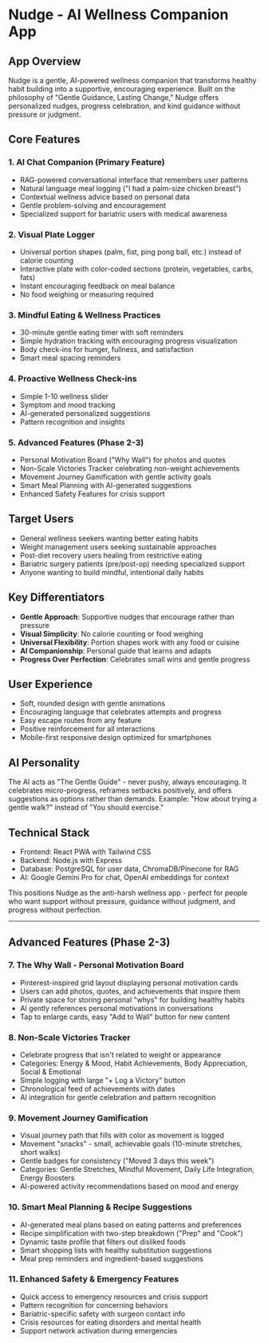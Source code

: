 # Nudge - AI Wellness Companion App

## App Overview
Nudge is a gentle, AI-powered wellness companion that transforms healthy habit building into a supportive, encouraging experience. Built on the philosophy of "Gentle Guidance, Lasting Change," Nudge offers personalized nudges, progress celebration, and kind guidance without pressure or judgment.

## Core Features

### 1. AI Chat Companion (Primary Feature)
- RAG-powered conversational interface that remembers user patterns
- Natural language meal logging ("I had a palm-size chicken breast")
- Contextual wellness advice based on personal data
- Gentle problem-solving and encouragement
- Specialized support for bariatric users with medical awareness

### 2. Visual Plate Logger
- Universal portion shapes (palm, fist, ping pong ball, etc.) instead of calorie counting
- Interactive plate with color-coded sections (protein, vegetables, carbs, fats)
- Instant encouraging feedback on meal balance
- No food weighing or measuring required

### 3. Mindful Eating & Wellness Practices
- 30-minute gentle eating timer with soft reminders
- Simple hydration tracking with encouraging progress visualization
- Body check-ins for hunger, fullness, and satisfaction
- Smart meal spacing reminders

### 4. Proactive Wellness Check-ins
- Simple 1-10 wellness slider
- Symptom and mood tracking
- AI-generated personalized suggestions
- Pattern recognition and insights

### 5. Advanced Features (Phase 2-3)
- Personal Motivation Board ("Why Wall") for photos and quotes
- Non-Scale Victories Tracker celebrating non-weight achievements
- Movement Journey Gamification with gentle activity goals
- Smart Meal Planning with AI-generated suggestions
- Enhanced Safety Features for crisis support

## Target Users
- General wellness seekers wanting better eating habits
- Weight management users seeking sustainable approaches
- Post-diet recovery users healing from restrictive eating
- Bariatric surgery patients (pre/post-op) needing specialized support
- Anyone wanting to build mindful, intentional daily habits

## Key Differentiators
- **Gentle Approach**: Supportive nudges that encourage rather than pressure
- **Visual Simplicity**: No calorie counting or food weighing
- **Universal Flexibility**: Portion shapes work with any food or cuisine
- **AI Companionship**: Personal guide that learns and adapts
- **Progress Over Perfection**: Celebrates small wins and gentle progress

## User Experience
- Soft, rounded design with gentle animations
- Encouraging language that celebrates attempts and progress
- Easy escape routes from any feature
- Positive reinforcement for all interactions
- Mobile-first responsive design optimized for smartphones

## AI Personality
The AI acts as "The Gentle Guide" - never pushy, always encouraging. It celebrates micro-progress, reframes setbacks positively, and offers suggestions as options rather than demands. Example: "How about trying a gentle walk?" instead of "You should exercise."

## Technical Stack
- Frontend: React PWA with Tailwind CSS
- Backend: Node.js with Express
- Database: PostgreSQL for user data, ChromaDB/Pinecone for RAG
- AI: Google Gemini Pro for chat, OpenAI embeddings for context

This positions Nudge as the anti-harsh wellness app - perfect for people who want support without pressure, guidance without judgment, and progress without perfection.


---

## Advanced Features (Phase 2-3)

### 7. The Why Wall - Personal Motivation Board
- Pinterest-inspired grid layout displaying personal motivation cards
- Users can add photos, quotes, and achievements that inspire them
- Private space for storing personal "whys" for building healthy habits
- AI gently references personal motivations in conversations
- Tap to enlarge cards, easy "Add to Wall" button for new content

### 8. Non-Scale Victories Tracker
- Celebrate progress that isn't related to weight or appearance
- Categories: Energy & Mood, Habit Achievements, Body Appreciation, Social & Emotional
- Simple logging with large "+ Log a Victory" button
- Chronological feed of achievements with dates
- AI integration for gentle celebration and pattern recognition

### 9. Movement Journey Gamification
- Visual journey path that fills with color as movement is logged
- Movement "snacks" - small, achievable goals (10-minute stretches, short walks)
- Gentle badges for consistency ("Moved 3 days this week")
- Categories: Gentle Stretches, Mindful Movement, Daily Life Integration, Energy Boosters
- AI-powered activity recommendations based on mood and energy

### 10. Smart Meal Planning & Recipe Suggestions
- AI-generated meal plans based on eating patterns and preferences
- Recipe simplification with two-step breakdown ("Prep" and "Cook")
- Dynamic taste profile that filters out disliked foods
- Smart shopping lists with healthy substitution suggestions
- Meal prep reminders and ingredient-based suggestions

### 11. Enhanced Safety & Emergency Features
- Quick access to emergency resources and crisis support
- Pattern recognition for concerning behaviors
- Bariatric-specific safety with surgeon contact info
- Crisis resources for eating disorders and mental health
- Support network activation during emergencies